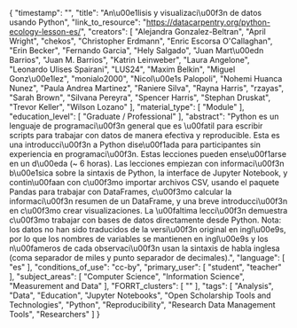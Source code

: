 {
    "timestamp": "",
    "title": "An\u00e1lisis y visualizaci\u00f3n de datos usando Python",
    "link_to_resource": "https://datacarpentry.org/python-ecology-lesson-es/",
    "creators": [
        "Alejandra Gonzalez-Beltran",
        "April Wright",
        "chekos",
        "Christopher Erdmann",
        "Enric Escorsa O'Callaghan",
        "Erin Becker",
        "Fernando Garcia",
        "Hely Salgado",
        "Juan Mart\u00edn Barrios",
        "Juan M. Barrios",
        "Katrin Leinweber",
        "Laura Angelone",
        "Leonardo Ulises Spairani",
        "LUS24",
        "Maxim Belkin",
        "Miguel Gonz\u00e1lez",
        "monialo2000",
        "Nicol\u00e1s Palopoli",
        "Nohemi Huanca Nunez",
        "Paula Andrea Martinez",
        "Raniere Silva",
        "Rayna Harris",
        "rzayas",
        "Sarah Brown",
        "Silvana Pereyra",
        "Spencer Harris",
        "Stephan Druskat",
        "Trevor Keller",
        "Wilson Lozano"
    ],
    "material_type": [
        "Module"
    ],
    "education_level": [
        "Graduate / Professional"
    ],
    "abstract": "Python es un lenguaje de programaci\u00f3n general que es \u00fatil para escribir scripts para trabajar con datos de manera efectiva y reproducible. Esta es una introducci\u00f3n a Python dise\u00f1ada para participantes sin experiencia en programaci\u00f3n. Estas lecciones pueden ense\u00f1arse en un d\u00eda (~ 6 horas). Las lecciones empiezan con informaci\u00f3n b\u00e1sica sobre la sintaxis de Python, la interface de Jupyter Notebook, y contin\u00faan con c\u00f3mo importar archivos CSV, usando el paquete Pandas para trabajar con DataFrames, c\u00f3mo calcular la informaci\u00f3n resumen de un DataFrame, y una breve introducci\u00f3n en c\u00f3mo crear visualizaciones. La \u00faltima lecci\u00f3n demuestra c\u00f3mo trabajar con bases de datos directamente desde Python. Nota: los datos no han sido traducidos de la versi\u00f3n original en ingl\u00e9s, por lo que los nombres de variables se mantienen en ingl\u00e9s y los n\u00fameros de cada observaci\u00f3n usan la sintaxis de habla inglesa (coma separador de miles y punto separador de decimales).",
    "language": [
        "es"
    ],
    "conditions_of_use": "cc-by",
    "primary_user": [
        "student",
        "teacher"
    ],
    "subject_areas": [
        "Computer Science",
        "Information Science",
        "Measurement and Data"
    ],
    "FORRT_clusters": [
        ""
    ],
    "tags": [
        "Analysis",
        "Data",
        "Education",
        "Jupyter Notebooks",
        "Open Scholarship Tools and Technologies",
        "Python",
        "Reproducibility",
        "Research Data Management Tools",
        "Researchers"
    ]
}